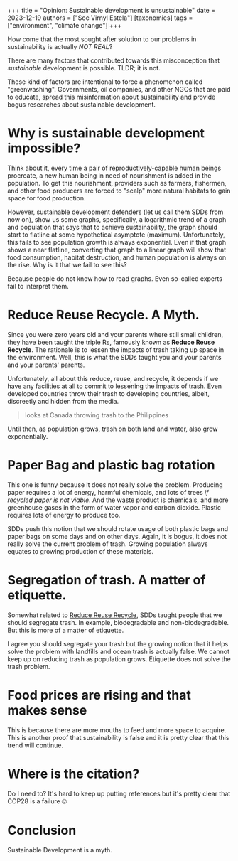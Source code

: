 +++
title = "Opinion: Sustainable development is unsustainable"
date = 2023-12-19
authors = ["Soc Virnyl Estela"]
[taxonomies]
  tags = ["environment", "climate change"]
+++

How come that the most sought after solution to our problems in sustainability
is actually *NOT REAL*?

<!-- more -->

There are many factors that contributed towards this misconception that *sustainable* development
is possible. TLDR; it is not.

These kind of factors are intentional to force a phenomenon called "greenwashing". Governments, oil companies,
and other NGOs that are paid to educate, spread this misinformation about sustainability and provide
bogus researches about sustainable development.

# Why is sustainable development impossible?

Think about it, every time a pair of reproductively-capable human beings procreate, a new human being in need
of nourishment is added in the population. To get this nourishment, providers such as farmers, fishermen, and
other food producers are forced to "scalp" more natural habitats to gain space for food production.

However, sustainable development defenders (let us call them SDDs from now on), show us some graphs, specifically,
a logarithmic trend of a graph and population that says that to achieve sustainability, the graph should
start to flatline at some hypothetical asymptote (maximum). Unfortunately, this fails to see population growth is
always exponential. Even if that graph shows a near flatline, converting that graph to a
linear graph will show that food consumption, habitat destruction, and human population is
always on the rise. Why is it that we fail to see this?

Because people do not know how to read graphs. Even so-called experts fail to interpret them.

# Reduce Reuse Recycle. A Myth.

Since you were zero years old and your parents where still small children, they have been taught the triple Rs,
famously known as __Reduce Reuse Recycle__. The rationale is to lessen the impacts of trash taking up space in the
environment. Well, this is what the SDDs taught you and your parents and your parents' parents.

Unfortunately, all about this reduce, reuse, and recycle, it depends if we have any facilities at all to
commit to lessening the impacts of trash. Even developed countries throw their trash to developing countries,
albeit, discreetly and hidden from the media.

> looks at Canada throwing trash to the Philippines

Until then, as population grows, trash on both land and water, also grow exponentially.

# Paper Bag and plastic bag rotation

This one is funny because it does not really solve the problem. Producing paper requires a lot of energy, harmful
chemicals, and lots of trees *if recycled paper is not viable*. And the waste product is chemicals, and more greenhouse
gases in the form of water vapor and carbon dioxide. Plastic requires lots of energy to produce too.

SDDs push this notion that we should rotate usage of both plastic bags and paper bags on some days and on other days.
Again, it is bogus, it does not really solve the current problem of trash. Growing population always equates to
growing production of these materials.

# Segregation of trash. A matter of etiquette.

Somewhat related to [Reduce Reuse Recycle](#reduce-reuse-recycle-a-myth), SDDs taught people that we should
segregate trash. In example, biodegradable and non-biodegradable. But this is more of a matter of etiquette.

I agree you should segregate your trash but the growing notion that it helps solve the problem with landfills
and ocean trash is actually false. We cannot keep up on reducing trash as population grows. Etiquette does not
solve the trash problem.

# Food prices are rising and that makes sense

This is because there are more mouths to feed and more space to acquire. This is another proof that sustainability
is false and it is pretty clear that this trend will continue.

# Where is the citation?

Do I need to? It's hard to keep up putting references but it's pretty clear that COP28 is a failure 🙄

# Conclusion

Sustainable Development is a myth.
